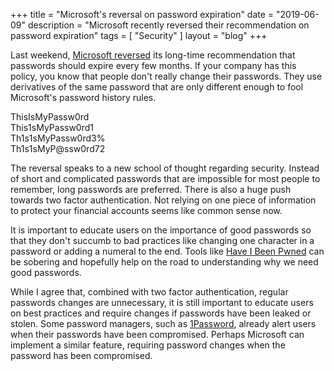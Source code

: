+++
title = "Microsoft's reversal on password expiration"
date = "2019-06-09"
description = "Microsoft recently reversed their recommendation on password expiration"
tags = [ "Security" ]
layout = "blog"
+++

Last weekend, <a href="https://blogs.technet.microsoft.com/secguide/2019/05/23/security-baseline-final-for-windows-10-v1903-and-windows-server-v1903/" target="_blank">Microsoft reversed</a> its long-time recommendation that passwords should expire every few months. If your company has this policy, you know that people don't really change their passwords. They use derivatives of the same password that are only different enough to fool Microsoft's password history rules.

ThisIsMyPassw0rd  
This1sMyPassw0rd1  
Th1s1sMyPassw0rd3%  
Th1s1sMyP@ssw0rd72  

The reversal speaks to a new school of thought regarding security. Instead of short and complicated passwords that are impossible for most people to remember, long passwords are preferred. There is also a huge push towards two factor authentication. Not relying on one piece of information to protect your financial accounts seems like common sense now.

It is important to educate users on the importance of good passwords so that they don't succumb to bad practices like changing one character in a password or adding a numeral to the end. Tools like <a href="https://haveibeenpwned.com" target="_blank">Have I Been Pwned</a> can be sobering and hopefully help on the road to understanding why we need good passwords.

While I agree that, combined with two factor authentication, regular passwords changes are unnecessary, it is still important to educate users on best practices and require changes if passwords have been leaked or stolen. Some password managers, such as <a href="https://1password.com/" target="_blank"> 1Password</a>, already alert users when their passwords have been compromised. Perhaps Microsoft can implement a similar feature, requiring password changes when the password has been compromised.
